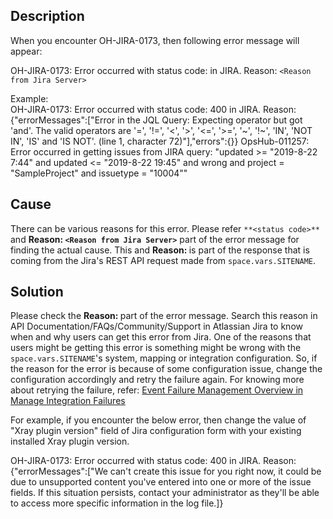 ## Description
When you encounter OH-JIRA-0173, then following error message will appear:

OH-JIRA-0173: Error occurred with status code: <status code> in JIRA. Reason: `<Reason from Jira Server>`

Example:  
OH-JIRA-0173: Error occurred with status code: 400 in JIRA. Reason: {"errorMessages":["Error in the JQL Query: Expecting operator but got 'and'. The valid operators are '=', '!=', '<', '>', '<=', '>=', '~', '!~', 'IN', 'NOT IN', 'IS' and 'IS NOT'. (line 1, character 72)"],"errors":{}} OpsHub-011257: Error occurred in getting issues from JIRA query: "updated >= "2019-8-22 7:44" and updated <= "2019-8-22 19:45" and wrong and project = "SampleProject" and issuetype = "10004""

## Cause
There can be various reasons for this error. Please refer `**<status code>**` and **Reason: `<Reason from Jira Server>`** part of the error message for finding the actual cause. This **<status code>** and **Reason: <Reason from Jira Server>** is part of the response that is coming from the Jira's REST API request made from <code class="expression">space.vars.SITENAME</code>.

## Solution
Please check the **Reason: <Reason from Jira Server>** part of the error message. Search this reason in API Documentation/FAQs/Community/Support in Atlassian Jira to know when and why users can get this error from Jira. One of the reasons that users might be getting this error is something might be wrong with the <code class="expression">space.vars.SITENAME</code>'s system, mapping or integration configuration. So, if the reason for the error is because of some configuration issue, change the configuration accordingly and retry the failure again. For knowing more about retrying the failure, refer: [Event Failure Management Overview in Manage Integration Failures](../../../troubleshooting/manage-integration-failures.md#event-failure-management-overview)

For example, if you encounter the below error, then change the value of "Xray plugin version" field of Jira configuration form with your existing installed Xray plugin version.
  
OH-JIRA-0173: Error occurred with status code: 400 in JIRA. Reason: {"errorMessages":["We can't create this issue for you right now, it could be due to unsupported content you've entered into one or more of the issue fields. If this situation persists, contact your administrator as they'll be able to access more specific information in the log file.]}



